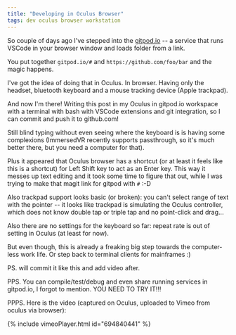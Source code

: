 ```yaml
---
title: "Developing in Oculus Browser"
tags: dev oculus browser workstation
---
```


So couple of days ago I've stepped into the [gitpod.io](https://gitpod.io/) -- a service that runs VSCode in your browser window and
loads folder from a link.

You put together `gitpod.io/#` and `https://github.com/foo/bar` and the magic happens.

I've got the idea of doing that in Oculus. In browser. Having only the headset, bluetooth keyboard and a mouse tracking device (Apple trackpad).

And now I'm there! Writing this post in my Oculus in gitpod.io workspace with a terminal with bash with VSCode extensions and git integration,
so I can commit and push it to github.com!

Still blind typing without even seeing where the keyboard is is having some complexions (ImmersedVR recently supports passthrough, so
it's much better there, but you need a computer for that).

Plus it appeared that Oculus browser has a shortcut (or at least it feels like this is a shortcut) for Left Shift key to act as an Enter key.
This way it messes up text editing and it took some time to figure that out, while I was trying to make that magit link for gitpod with `#` :-D

Also trackpad support looks basic (or broken): you can't select range of text with the pointer -- it looks like trackpad is simulating the
Oculus controller, which does not know double tap or triple tap and no point-click and drag...

Also there are no settings for the keyboard so far: repeat rate is out of setting in Oculus (at least for now).

But even though, this is already a freaking big step towards the computer-less work life. Or step back to terminal clients for mainframes :)

PS. will commit it like this and add video after.

PPS. You can compile/test/debug and even share running services in gitpod.io, I forgot to mention. YOU NEED TO TRY IT!!!

PPPS. Here is the video (captured on Oculus, uploaded to Vimeo from oculus via browser):

{% include vimeoPlayer.html id="694840441" %}

